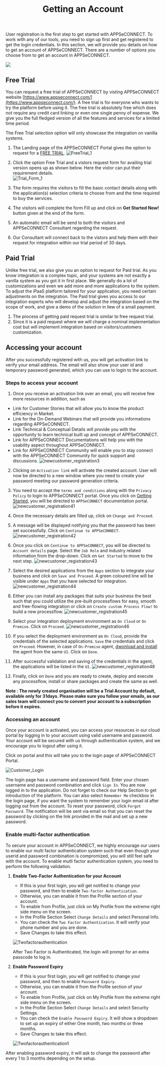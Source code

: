 ﻿---
title: "Getting an Account"
description: "Accessing Account in APPSeCONNECT"
keywords: "Trial,Free Trial, Paid Trial, Accessing Account,steps to start, Multi-Factor Authentication,two factor authentication, security, login to appseconnect,password security,password expiry"
toc: true
tag: developers 
category: "Getting Started"
menus: 
    gettingstarted:
        title: "Getting an Account"
        weight: 3
        icon: fa fa-wpexplorer
        identifier: gettinganaccount
---

User registration is the first step to get started with APPSeCONNECT. To work with any of our tools, you need to sign up first and get registered to get the login credentials. 
In this section, we will provide you details on how to get an account of APPSeCONNECT. There are a number of options you choose from to get an account in APPSeCONNECT. 

![](https://www.youtube.com/watch?v=NnXK3HiPHfM)

## Free Trial

You can request a free trial of APPSeCONNECT by visting APPSeCONNECT website [https://www.appseconnect.com/](https://www.appseconnect.com/). A free 
trial is for everyone who wants to try the platform before using it. The free trial is absolutely free which does not require any credit card linking 
or even one single penny of expense. We give you the full fledged version of all the features and services for a limited time period. 

The Free Trial selection option will only showcase the integration on vanilla systems.

1. The Landing page of the APPSeCONNECT Portal gives the option to request for a [FREE TRIAL](https://www.appseconnect.com/free-trial/).
![FreeTrial_1](/staticfiles/root/media/FreeTrial_1.png) 

2. Click the option Free Trial and a vistors request form for availing trial version opens up as shown below. Here the vistor can put their requirement details.  
![Trial_Form_1](/staticfiles/root/media/TrialForm_2.png)
3. The form requires the visitors to fill the basic contact details along with the application(s) selection criteria to choose from and the time required to buy the services.
4. The visitors will complete the form Fill up and click on **Get Started Now!** button given at the end of the form.
5. An automatic email will be send to both the visitors and APPSeCONNECT Consultant regarding the request.
6. Our Consultant will connect back to the vistors and help them with their request for integration within our trial period of 30 days.

## Paid Trial

Unlike free trial, we also give you an option to request for Paid trial. As you know integration is a complex topic, and your systems are not exactly 
a vanilla system as you got it in first place. We generally do a lot of customizations and even we add more and more applications to the system. To adjust 
the iPaaS platform tailored for your application, you need certain adjustments on the integration. The Paid trial gives you access to our 
integration experts who will develop and adjust the integration based on the scope of work, and give a demo of the solution in liew of a small payment. 


 1. The process of getting paid request trial is similar to free request trial.
 2. Since it is a paid request where we will charge a nominal implementation cost but will implement integration based on visitors/customers customization.
  

## Accessing your account

After you successfully registered with us, you will get activation link to verify your email address. The email will also show your user id and 
temporary password generated, which you can use to login to the account. 

### Steps to access your account

1. Once you receive an activation link over an email, you will receive few more resources in addition, such as
- Link for Customer Stories that will allow you to know the product efficiency in Market.
- Link for the On-Demand Webinars that will provide you informations regarding APPSeCONNECT.
- Link Technical & Conceptual Details will provide you with the opportunity to learn technical built up and concept of APPSeCONNECT.
- Link for APPSeCONNECT Documentations will help you with the usability aspect throughout APPSeCONNECT.
- Link for APPSeCONNECT Community will enable you to stay connect with the APPSeCONNECT Community for quick support and discussions.
![newcustomer_registration3](/staticfiles/root/media/newcustomer_registration3.png)  
2.	Clicking on `Activation link` will activate the created account. User will now be directed to a new window where you need to create your password meeting our password generation criteria. 
3.	You need to accept the `terms and conditions` along with the `Privacy Policy` to login to APPSeCONNECT portal. Once you click on [Getting Started](/getting%20started/overview/), you will be directed to `APPSeCONNECT` documentation portal.   
![newcustomer_registration41](/staticfiles/root/media/newcustomer_registration41.png)  
4.	Once the necessary details are filled up, click on `Change and Proceed`.  
5.	A message will be displayed notifying you that the password has been set successfully. Click on `Continue to APPSeCONNECT`.  
![newcustomer_registration42](/staticfiles/root/media/newcustomer_registration42.png)  
6. Once you click on `Continue to APPSeCONNECT`, you will be directed to `Account details` page. Select the `Job Role` and industry related information from the drop-down. Click on `Get Started` to move to the next step. 
![newcustomer_registration43](/staticfiles/root/media/newcustomer_registration43.png)    
7. Select the desired applications from the `Apps` section to integrate your business and click on `Save and Proceed`. A green coloured line will be visible under `Apps` that you have selected for integration. 
![newcustomer_registration44](/staticfiles/root/media/newcustomer_registration44.PNG) 
8. Either you can install any packages that suits your business the best such that you could utilize the pre-built processflows for easy, smooth and free-flowing integration or click on `Create custom Process Flow!` to build a new processflow. 
![newcustomer_registration45](/staticfiles/root/media/newcustomer_registration45.PNG)
9. Select your integration deployment environment as `On Cloud` or `On Premise`. Click on `Proceed`. 
![newcustomer_registration46](/staticfiles/root/media/newcustomer_registration46.PNG)
10. If you select the deployment environment as `On Cloud`, provide the credentials of the selected applications. `Save` the credentials and click on `Proceed`. 
However, in case of `On-Premise` agent, [dwonload and install](/deployment/Deployment-Configuration/#on-premise-agent-configuration) the agent from the same `UI`. Click on `Done`.
11. After successful validation and saving of the credentials in the agent, the applications will be listed in the `UI`. 
![newcustomer_registration48](/staticfiles/root/media/newcustomer_registration48.png)

12. Finally, click on `Done` and you are ready to create, deploy and execute any processflow, install or share packages and create the same as well. 

**Note : The newly created organisation will be a Trial Account by default, available only for 31days. Please make sure you follow your emails, as our 
sales team will connect you to convert your account to a subscription before it expires.** 

### Accessing an account

Once your account is activated, you can access your resources in our cloud portal by logging in to your account using valid username and password. Your account will be secured with us through authentication system, and we encourage
you to logout after using it. 

Click on portal and this will take you to the login page of  APPSeCONNECT Portal.

![Customer_Login](/staticfiles/root/media/CustomerLogin.png)

The login page has a username and password field. Enter your chosen username and password combination and click `Sign In`. 
You are now logged in to the application. Do not forget to check our Help Section to get introduction of the platform. You can also 
select `Remember Me` checkbox in the login page, if you want the system to remember your login email id after logging out from the account.
To reset your password, click `Forgot Password`. The notification will be sent via email so that you can reset the password by clicking on the link provided in the mail and set up a new password.

### Enable multi-factor authentication

To secure your account in APPSeCONNECT, we highly encourage our users to enable our multi factor authentication system such that even though your userid and password combination is compromized, you will still feel safe with the account. 
To enable mutli factor authentication system, you need to perform the following validation.

1. **Enable Two-Factor Authentication for your Account**

    * If this is your first login, you will get notified to change your password, and then to enable `Two-factor Authentication`.
    * Otherwise, you can enable it from the Profile section of your account.
    * To enable from Profile, just click on My Profile from the extreme right side menu on the screen.
    * In the Profile Section Select `Change Details` and select Personal Info.
    * You can check the `Two Factor Authentication`. It will verify your phone number and you are done.
    * Save Changes to take this effect.

    ![Twofactorauthentication](/staticfiles/root/media/enabletwofactor.png)

    After Two Factor is Authenticated, the login will prompt for an extra passcode to log in.

2. **Enable Password Expiry**

    * If this is your first login, you will get notified to change your password, and then to enable `Password Expiry`.
    * Otherwise, you can enable it from the Profile section of your account.
    * To enable from Profile, just click on My Profile from the extreme right side menu on the screen.
    * In the Profile Section Select `Change Details` and select Security Settings.
    * You can check the `Enable Password Expiry`. It will show a dropdown to set up an expiry of either One month, two months or three months.
    * Save Changes to take this effect.

    ![Twofactorauthentication1](/staticfiles/root/media/enablepasswordsecurity.png)

After enabling password expiry, it will ask to change the password after every 1 to 3 months depending on the setup.